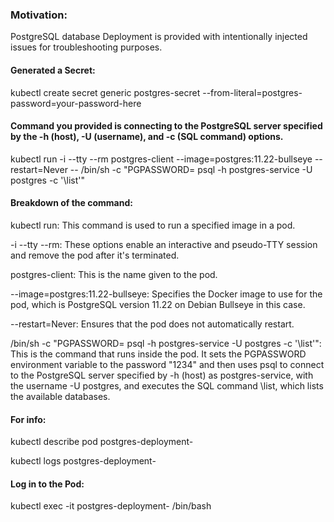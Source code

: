 ### Motivation:

PostgreSQL database Deployment is provided with intentionally injected issues for troubleshooting purposes.

#### Generated a Secret:

kubectl create secret generic postgres-secret --from-literal=postgres-password=your-password-here


#### Command you provided is connecting to the PostgreSQL server specified by the -h (host), -U (username), and -c (SQL command) options.

kubectl run -i --tty --rm postgres-client --image=postgres:11.22-bullseye --restart=Never -- /bin/sh -c "PGPASSWORD=<your-password-here> psql -h postgres-service -U postgres -c '\list'"

#### Breakdown of the command:
kubectl run: This command is used to run a specified image in a pod.

-i --tty --rm: These options enable an interactive and pseudo-TTY session and remove the pod after it's terminated.

postgres-client: This is the name given to the pod.

--image=postgres:11.22-bullseye: Specifies the Docker image to use for the pod, which is PostgreSQL version 11.22 on Debian Bullseye in this case.

--restart=Never: Ensures that the pod does not automatically restart.

/bin/sh -c "PGPASSWORD= psql -h postgres-service -U postgres -c '\list'": This is the command that runs inside the pod. It sets the PGPASSWORD environment variable to the password "1234" and then uses psql to connect to the PostgreSQL server specified by -h (host) as postgres-service, with the username -U postgres, and executes the SQL command \list, which lists the available databases.


#### For info:

kubectl describe pod postgres-deployment-<id>

kubectl logs postgres-deployment-<id>

#### Log in to the Pod:

kubectl exec -it postgres-deployment-<id> /bin/bash
